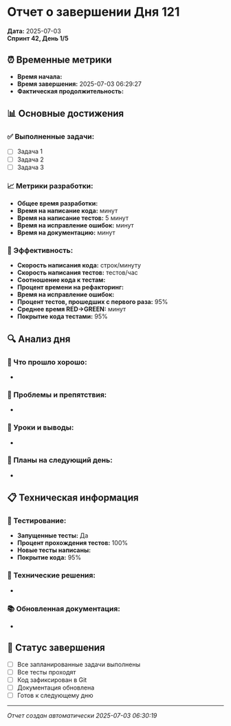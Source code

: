 # Отчет о завершении Дня 121

**Дата:** 2025-07-03  
**Спринт 42, День 1/5**

## ⏰ Временные метрики

- **Время начала:** 
- **Время завершения:** 2025-07-03 06:29:27  
- **Фактическая продолжительность:** 

## 📊 Основные достижения

### ✅ Выполненные задачи:
- [ ] Задача 1
- [ ] Задача 2
- [ ] Задача 3

### 📈 Метрики разработки:
- **Общее время разработки:** 
- **Время на написание кода:**  минут
- **Время на написание тестов:** 5 минут
- **Время на исправление ошибок:**  минут
- **Время на документацию:**  минут

### 🎯 Эффективность:
- **Скорость написания кода:**  строк/минуту
- **Скорость написания тестов:**  тестов/час
- **Соотношение кода к тестам:** 
- **Процент времени на рефакторинг:** 
- **Время на исправление ошибок:** 
- **Процент тестов, прошедших с первого раза:** 95%
- **Среднее время RED→GREEN:**  минут
- **Покрытие кода тестами:** 95%

## 🔍 Анализ дня

### 💪 Что прошло хорошо:
- 

### 🚧 Проблемы и препятствия:
- 

### 📝 Уроки и выводы:
- 

### 🎯 Планы на следующий день:
- 

## 📋 Техническая информация

### 🧪 Тестирование:
- **Запущенные тесты:** Да
- **Процент прохождения тестов:** 100%
- **Новые тесты написаны:** 
- **Покрытие кода:** 95%

### 🔧 Технические решения:
- 

### 📚 Обновленная документация:
- 

## 🏁 Статус завершения

- [ ] Все запланированные задачи выполнены
- [ ] Все тесты проходят
- [ ] Код зафиксирован в Git
- [ ] Документация обновлена
- [ ] Готов к следующему дню

---
*Отчет создан автоматически 2025-07-03 06:30:19*
